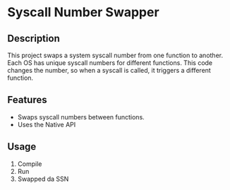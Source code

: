 # Syscall Number Swapper

## Description

This project swaps a system syscall number from one function to another. Each OS has unique syscall numbers for different functions. This code changes the number, so when a syscall is called, it triggers a different function.

## Features

- Swaps syscall numbers between functions.
- Uses the Native API 

## Usage

1. Compile
2. Run
3. Swapped da SSN

